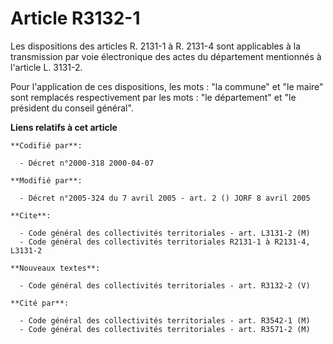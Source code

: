 # Article R3132-1

Les dispositions des articles R. 2131-1 à R. 2131-4 sont applicables à la transmission par voie électronique des actes du
département mentionnés à l'article L. 3131-2.

Pour l'application de ces dispositions, les mots : "la commune" et "le maire" sont remplacés respectivement par les mots :
"le département" et "le président du conseil général".

**Liens relatifs à cet article**

	**Codifié par**:

	  - Décret n°2000-318 2000-04-07

	**Modifié par**:

	  - Décret n°2005-324 du 7 avril 2005 - art. 2 () JORF 8 avril 2005

	**Cite**:

	  - Code général des collectivités territoriales - art. L3131-2 (M)
	  - Code général des collectivités territoriales R2131-1 à R2131-4, L3131-2

	**Nouveaux textes**:

	  - Code général des collectivités territoriales - art. R3132-2 (V)

	**Cité par**:

	  - Code général des collectivités territoriales - art. R3542-1 (M)
	  - Code général des collectivités territoriales - art. R3571-2 (M)
